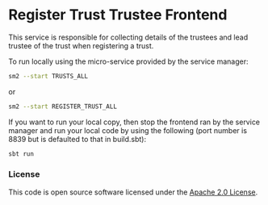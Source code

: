 
# Register Trust Trustee Frontend

This service is responsible for collecting details of the trustees and lead trustee of the trust when registering a trust.

To run locally using the micro-service provided by the service manager:

```bash
sm2 --start TRUSTS_ALL
```

or

```bash
sm2 --start REGISTER_TRUST_ALL
```

If you want to run your local copy, then stop the frontend ran by the service manager and run your local code by using the following (port number is 8839 but is defaulted to that in build.sbt):

```bash
sbt run
```

### License

This code is open source software licensed under the [Apache 2.0 License]("http://www.apache.org/licenses/LICENSE-2.0.html").
